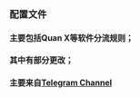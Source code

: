 ### 配置文件

#### 主要包括Quan X等软件分流规则；
#### 其中有部分更改；





#### 主要来自[Telegram Channel](https://t.me/DivineEngine)

